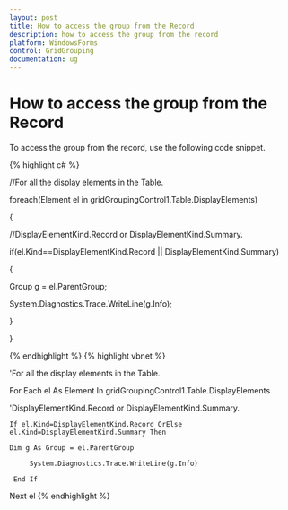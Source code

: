 ```yaml
---
layout: post
title: How to access the group from the Record
description: how to access the group from the record
platform: WindowsForms
control: GridGrouping
documentation: ug
---
```


# How to access the group from the Record

To access the group from the record, use the following code snippet.

{% highlight c# %}



//For all the display elements in the Table.

foreach(Element el in gridGroupingControl1.Table.DisplayElements)

{

//DisplayElementKind.Record or DisplayElementKind.Summary.

if(el.Kind==DisplayElementKind.Record || DisplayElementKind.Summary)

{

Group g = el.ParentGroup;

System.Diagnostics.Trace.WriteLine(g.Info);

}

}


{% endhighlight  %}
{% highlight vbnet %}



'For all the display elements in the Table.

For Each el As Element In gridGroupingControl1.Table.DisplayElements

'DisplayElementKind.Record or DisplayElementKind.Summary.

    If el.Kind=DisplayElementKind.Record OrElse el.Kind=DisplayElementKind.Summary Then

    Dim g As Group = el.ParentGroup

         System.Diagnostics.Trace.WriteLine(g.Info)

     End If

Next el
{% endhighlight  %}
